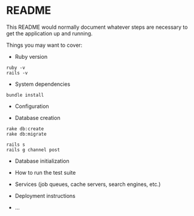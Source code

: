 # README

This README would normally document whatever steps are necessary to get the
application up and running.

Things you may want to cover:

* Ruby version
```
ruby -v
rails -v
```

* System dependencies

```
bundle install
```

* Configuration


* Database creation
```
rake db:create
rake db:migrate
```

```
rails s 
rails g channel post
```

* Database initialization

* How to run the test suite

* Services (job queues, cache servers, search engines, etc.)

* Deployment instructions

* ...
